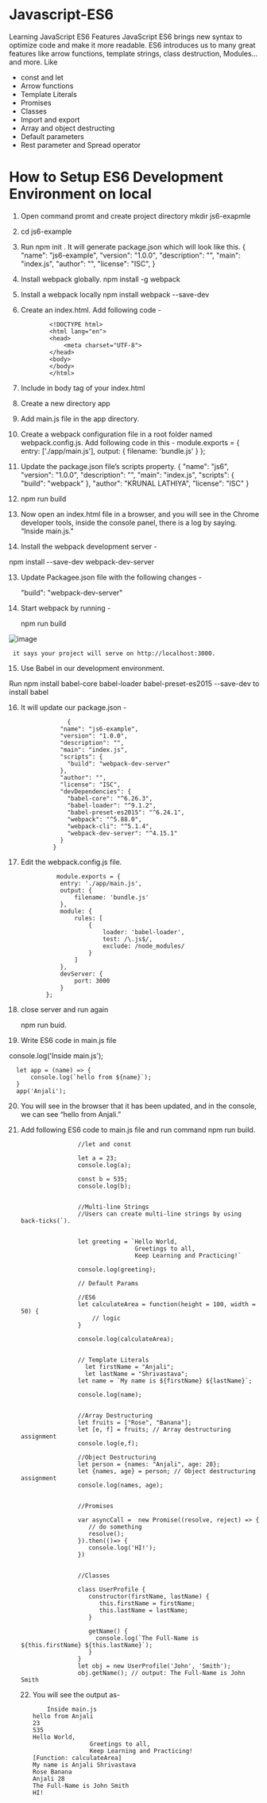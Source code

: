 # Javascript-ES6
Learning JavaScript ES6  Features
JavaScript ES6 brings new syntax to optimize code and make it more readable. 
ES6 introduces us to many great features like arrow functions, template strings, class destruction, Modules… and more. Like
   <ul>
    <li>  const and let</li>
     <li> Arrow functions </li>
     <li> Template Literals </li>
     <li> Promises </li>
     <li> Classes </li>
     <li> Import and export </li>
     <li> Array and object destructing </li>
     <li> Default parameters </li>
     <li> Rest parameter and Spread operator </li>
   </ul>

#  How to Setup ES6 Development Environment on local

1. Open command promt and create project directory mkdir js6-exapmle
2. cd js6-example
3. Run npm init . It will generate package.json which will look like this.
                        {
                          "name": "js6-example",
                          "version": "1.0.0",
                          "description": "",
                          "main": "index.js",
                          "author": "",
                          "license": "ISC",
                        }
4. Install webpack globally.
            npm install -g webpack
   
6. Install a webpack locally
         npm install webpack --save-dev

7. Create an index.html. Add following code -

               <!DOCTYPE html>
               <html lang="en">
               <head>
                   <meta charset="UTF-8">
               </head>
               <body>
               </body>
               </html>

8. Include <script src="bundle.js" type="text/javascript"></script> in body tag of your index.html

9.  Create a new directory app

10.  Add main.js file in the app directory.
11.  Create a webpack configuration file in a root folder named webpack.config.js.
                     Add following code in this -
                          module.exports = {
                         entry: ['./app/main.js'],
                         output: {
                             filename: 'bundle.js'
                         }
                     }; 

9. Update the package.json file’s scripts property.
                      {
                          "name": "js6",
                          "version": "1.0.0",
                          "description": "",
                          "main": "index.js",
                          "scripts": {
                            "build": "webpack"
                          },
                          "author": "KRUNAL LATHIYA",
                          "license": "ISC"
                     }

10. npm run build
11. Now open an index.html file in a browser, and you will see in the Chrome developer tools,  inside the console panel, there is a log by saying.
  “Inside main.js.”

12. Install the webpack development server -

npm install --save-dev webpack-dev-server 

13. Update Packagee.json file with the following changes -

    "build": "webpack-dev-server"

14. Start webpack by running -

    npm run build


  ![image](https://github.com/anjaliinfo/Javascript-ES6/assets/98171488/812f1cea-fea4-406d-88eb-a8261e5d1c46)

     it says your project will serve on http://localhost:3000.

15. Use Babel in our development environment.

   Run  npm install babel-core babel-loader babel-preset-es2015 --save-dev  to install babel 

16.  It will update our package.json -

                      {
                    "name": "js6-example",
                    "version": "1.0.0",
                    "description": "",
                    "main": "index.js",
                    "scripts": {
                      "build": "webpack-dev-server"
                    },
                    "author": "",
                    "license": "ISC",
                    "devDependencies": {
                      "babel-core": "^6.26.3",
                      "babel-loader": "^9.1.2",
                      "babel-preset-es2015": "^6.24.1",
                      "webpack": "^5.88.0",
                      "webpack-cli": "^5.1.4",
                      "webpack-dev-server": "^4.15.1"
                    }
                  }

17. Edit the webpack.config.js file.

                  module.exports = {
                   entry: './app/main.js',
                   output: {
                       filename: 'bundle.js'
                   },
                   module: {
                       rules: [
                           {
                               loader: 'babel-loader',
                               test: /\.js$/,
                               exclude: /node_modules/
                           }
                       ]
                   },
                   devServer: {
                       port: 3000
                   }
               };

18.  close server and run again

     npm run buid.

19.  Write ES6 code in main.js file

console.log('Inside main.js');

      let app = (name) => {
          console.log(`hello from ${name}`);
      }
      app('Anjali'); 

20. You will see in the browser that it has been updated, and in the console, we can see “hello from Anjali.”

21. Add following  ES6 code to main.js file and run command npm run build.

                        //let and const 
                        
                        let a = 23;
                        console.log(a);   
                        
                        const b = 535;
                        console.log(b);  
                        
                        
                        //Multi-line Strings
                        //Users can create multi-line strings by using back-ticks(`).
                        
                        
                        let greeting = `Hello World,     
                                        Greetings to all,
                                        Keep Learning and Practicing!`  
                        
                        console.log(greeting); 
                        
                        // Default Params
                        
                        //ES6
                        let calculateArea = function(height = 100, width = 50) {  
                            // logic
                        }
                        
                        console.log(calculateArea);  
                        
                        
                        // Template Literals
                          let firstName = "Anjali";
                          let lastName = "Shrivastava";
                        let name = `My name is ${firstName} ${lastName}`; 
                        
                        console.log(name);  
                        
                        
                        //Array Destructuring
                        let fruits = ["Rose", "Banana"];
                        let [e, f] = fruits; // Array destructuring assignment
                        console.log(e,f);
                        
                        //Object Destructuring
                        let person = {names: "Anjali", age: 28};
                        let {names, age} = person; // Object destructuring assignment
                        console.log(names, age); 
                        
                        
                        //Promises 
                        
                        var asyncCall =  new Promise((resolve, reject) => {
                           // do something
                           resolve();
                        }).then(()=> {   
                           console.log('HI!');
                        }) 
                        
                        
                        //Classes
                        
                        class UserProfile {   
                           constructor(firstName, lastName) { 
                              this.firstName = firstName;
                              this.lastName = lastName;     
                           }  
                            
                           getName() {       
                             console.log(`The Full-Name is ${this.firstName} ${this.lastName}`);    
                           } 
                        }
                        let obj = new UserProfile('John', 'Smith');
                        obj.getName(); // output: The Full-Name is John Smith


    22. You will see the output as-
   
                Inside main.js
            hello from Anjali
            23
            535
            Hello World,     
                            Greetings to all,
                            Keep Learning and Practicing!
            [Function: calculateArea]
            My name is Anjali Shrivastava
            Rose Banana
            Anjali 28
            The Full-Name is John Smith
            HI!






 



     
 

 
